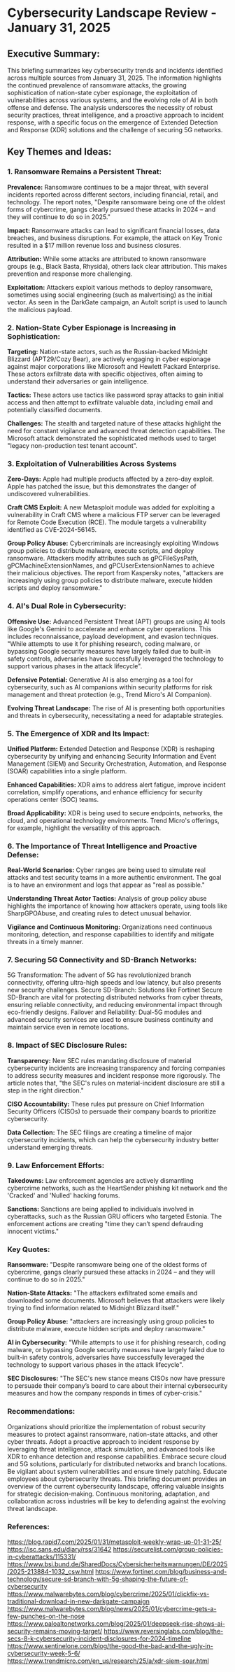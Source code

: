 # Cybersecurity Landscape Review - January 31, 2025

## Executive Summary:

This briefing summarizes key cybersecurity trends and incidents identified across multiple sources from January 31, 2025. The information highlights the continued prevalence of ransomware attacks, the growing sophistication of nation-state cyber espionage, the exploitation of vulnerabilities across various systems, and the evolving role of AI in both offense and defense. The analysis underscores the necessity of robust security practices, threat intelligence, and a proactive approach to incident response, with a specific focus on the emergence of Extended Detection and Response (XDR) solutions and the challenge of securing 5G networks.

## Key Themes and Ideas:

### 1. Ransomware Remains a Persistent Threat:

**Prevalence:** 
Ransomware continues to be a major threat, with several incidents reported across different sectors, including financial, retail, and technology. The report notes, "Despite ransomware being one of the oldest forms of cybercrime, gangs clearly pursued these attacks in 2024 – and they will continue to do so in 2025."

**Impact:** 
Ransomware attacks can lead to significant financial losses, data breaches, and business disruptions. For example, the attack on Key Tronic resulted in a $17 million revenue loss and business closures.

**Attribution:** 
While some attacks are attributed to known ransomware groups (e.g., Black Basta, Rhysida), others lack clear attribution. This makes prevention and response more challenging.

**Exploitation:** 
Attackers exploit various methods to deploy ransomware, sometimes using social engineering (such as malvertising) as the initial vector. As seen in the DarkGate campaign, an AutoIt script is used to launch the malicious payload.

### 2. Nation-State Cyber Espionage is Increasing in Sophistication:

**Targeting:** 
Nation-state actors, such as the Russian-backed Midnight Blizzard (APT29/Cozy Bear), are actively engaging in cyber espionage against major corporations like Microsoft and Hewlett Packard Enterprise. These actors exfiltrate data with specific objectives, often aiming to understand their adversaries or gain intelligence.

**Tactics:** 
These actors use tactics like password spray attacks to gain initial access and then attempt to exfiltrate valuable data, including email and potentially classified documents.

**Challenges:** 
The stealth and targeted nature of these attacks highlight the need for constant vigilance and advanced threat detection capabilities. The Microsoft attack demonstrated the sophisticated methods used to target "legacy non-production test tenant account".

### 3. Exploitation of Vulnerabilities Across Systems

**Zero-Days:** 
Apple had multiple products affected by a zero-day exploit. Apple has patched the issue, but this demonstrates the danger of undiscovered vulnerabilities.

**Craft CMS Exploit:** 
A new Metasploit module was added for exploiting a vulnerability in Craft CMS where a malicious FTP server can be leveraged for Remote Code Execution (RCE). The module targets a vulnerability identified as CVE-2024-56145.

**Group Policy Abuse:** 
Cybercriminals are increasingly exploiting Windows group policies to distribute malware, execute scripts, and deploy ransomware. Attackers modify attributes such as gPCFileSysPath, gPCMachineExtensionNames, and gPCUserExtensionNames to achieve their malicious objectives. The report from Kaspersky notes, "attackers are increasingly using group policies to distribute malware, execute hidden scripts and deploy ransomware."

### 4. AI's Dual Role in Cybersecurity:

**Offensive Use:** 
Advanced Persistent Threat (APT) groups are using AI tools like Google's Gemini to accelerate and enhance cyber operations. This includes reconnaissance, payload development, and evasion techniques. "While attempts to use it for phishing research, coding malware, or bypassing Google security measures have largely failed due to built-in safety controls, adversaries have successfully leveraged the technology to support various phases in the attack lifecycle".

**Defensive Potential:** 
Generative AI is also emerging as a tool for cybersecurity, such as AI companions within security platforms for risk management and threat protection (e.g., Trend Micro's AI Companion).

**Evolving Threat Landscape:** 
The rise of AI is presenting both opportunities and threats in cybersecurity, necessitating a need for adaptable strategies.

### 5. The Emergence of XDR and Its Impact:

**Unified Platform:** 
Extended Detection and Response (XDR) is reshaping cybersecurity by unifying and enhancing Security Information and Event Management (SIEM) and Security Orchestration, Automation, and Response (SOAR) capabilities into a single platform.

**Enhanced Capabilities:** 
XDR aims to address alert fatigue, improve incident correlation, simplify operations, and enhance efficiency for security operations center (SOC) teams.

**Broad Applicability:** 
XDR is being used to secure endpoints, networks, the cloud, and operational technology environments. Trend Micro's offerings, for example, highlight the versatility of this approach.

### 6. The Importance of Threat Intelligence and Proactive Defense:

**Real-World Scenarios:** 
Cyber ranges are being used to simulate real attacks and test security teams in a more authentic environment. The goal is to have an environment and logs that appear as "real as possible."

**Understanding Threat Actor Tactics:** 
Analysis of group policy abuse highlights the importance of knowing how attackers operate, using tools like SharpGPOAbuse, and creating rules to detect unusual behavior.

**Vigilance and Continuous Monitoring:** 
Organizations need continuous monitoring, detection, and response capabilities to identify and mitigate threats in a timely manner.

### 7. Securing 5G Connectivity and SD-Branch Networks:

5G Transformation: The advent of 5G has revolutionized branch connectivity, offering ultra-high speeds and low latency, but also presents new security challenges.
Secure SD-Branch: Solutions like Fortinet Secure SD-Branch are vital for protecting distributed networks from cyber threats, ensuring reliable connectivity, and reducing environmental impact through eco-friendly designs.
Failover and Reliability: Dual-5G modules and advanced security services are used to ensure business continuity and maintain service even in remote locations.

### 8. Impact of SEC Disclosure Rules:

**Transparency:** 
New SEC rules mandating disclosure of material cybersecurity incidents are increasing transparency and forcing companies to address security measures and incident response more rigorously. The article notes that, "the SEC's rules on material-incident disclosure are still a step in the right direction."

**CISO Accountability:** 
These rules put pressure on Chief Information Security Officers (CISOs) to persuade their company boards to prioritize cybersecurity.

**Data Collection:** 
The SEC filings are creating a timeline of major cybersecurity incidents, which can help the cybersecurity industry better understand emerging threats.

### 9. Law Enforcement Efforts:

**Takedowns:** 
Law enforcement agencies are actively dismantling cybercrime networks, such as the HeartSender phishing kit network and the 'Cracked' and 'Nulled' hacking forums.

**Sanctions:** 
Sanctions are being applied to individuals involved in cyberattacks, such as the Russian GRU officers who targeted Estonia. The enforcement actions are creating "time they can’t spend defrauding innocent victims."

### Key Quotes:

**Ransomware:** 
"Despite ransomware being one of the oldest forms of cybercrime, gangs clearly pursued these attacks in 2024 – and they will continue to do so in 2025."

**Nation-State Attacks:** 
"The attackers exfiltrated some emails and downloaded some documents. Microsoft believes that attackers were likely trying to find information related to Midnight Blizzard itself."

**Group Policy Abuse:** 
"attackers are increasingly using group policies to distribute malware, execute hidden scripts and deploy ransomware."

**AI in Cybersecurity:** 
"While attempts to use it for phishing research, coding malware, or bypassing Google security measures have largely failed due to built-in safety controls, adversaries have successfully leveraged the technology to support various phases in the attack lifecycle".

**SEC Disclosures:** 
"The SEC's new stance means CISOs now have pressure to persuade their company’s board to care about their internal cybersecurity measures and how the company responds in times of cyber-crisis."

### Recommendations:

Organizations should prioritize the implementation of robust security measures to protect against ransomware, nation-state attacks, and other cyber threats.
Adopt a proactive approach to incident response by leveraging threat intelligence, attack simulation, and advanced tools like XDR to enhance detection and response capabilities.
Embrace secure cloud and 5G solutions, particularly for distributed networks and branch locations.
Be vigilant about system vulnerabilities and ensure timely patching.
Educate employees about cybersecurity threats.
This briefing document provides an overview of the current cybersecurity landscape, offering valuable insights for strategic decision-making. Continuous monitoring, adaptation, and collaboration across industries will be key to defending against the evolving threat landscape.

### References:

https://blog.rapid7.com/2025/01/31/metasploit-weekly-wrap-up-01-31-25/
https://isc.sans.edu/diary/rss/31642
https://securelist.com/group-policies-in-cyberattacks/115331/
https://www.bsi.bund.de/SharedDocs/Cybersicherheitswarnungen/DE/2025/2025-213884-1032_csw.html
https://www.fortinet.com/blog/business-and-technology/secure-sd-branch-with-5g-shaping-the-future-of-cybersecurity
https://www.malwarebytes.com/blog/cybercrime/2025/01/clickfix-vs-traditional-download-in-new-darkgate-campaign
https://www.malwarebytes.com/blog/news/2025/01/cybercrime-gets-a-few-punches-on-the-nose
https://www.paloaltonetworks.com/blog/2025/01/deepseek-rise-shows-ai-security-remains-moving-target/
https://www.reversinglabs.com/blog/the-secs-8-k-cybersecurity-incident-disclosures-for-2024-timeline
https://www.sentinelone.com/blog/the-good-the-bad-and-the-ugly-in-cybersecurity-week-5-6/
https://www.trendmicro.com/en_us/research/25/a/xdr-siem-soar.html
